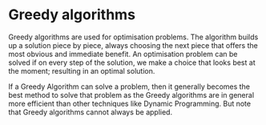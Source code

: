 # Greedy algorithms
Greedy algorithms are used for optimisation problems. The algorithm builds up a solution piece by piece, always choosing the next piece that offers the most obvious and immediate benefit. An optimisation problem can be solved if on every step of the solution, we make a choice that looks best at the moment; resulting in an optimal solution. 

If a Greedy Algorithm can solve a problem, then it generally becomes the best method to solve that problem as the Greedy algorithms are in general more efficient than other techniques like Dynamic Programming. But note that Greedy algorithms cannot always be applied.
